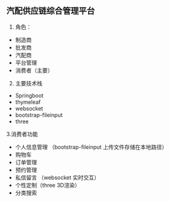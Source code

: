 汽配供应链综合管理平台
- 
1. 角色：
- 制造商
- 批发商
- 汽配商
- 平台管理
- 消费者（主要）


2. 主要技术栈
- Springboot
- thymeleaf
- websocket
- bootstrap-fileinput
- three

3.消费者功能
- 个人信息管理 （bootstrap-fileinput 上传文件存储在本地路径）
- 购物车
- 订单管理
- 预约管理
- 私信留言 （websocket 实时交互）
- 个性定制（three 3D渲染）
- 分类搜索
